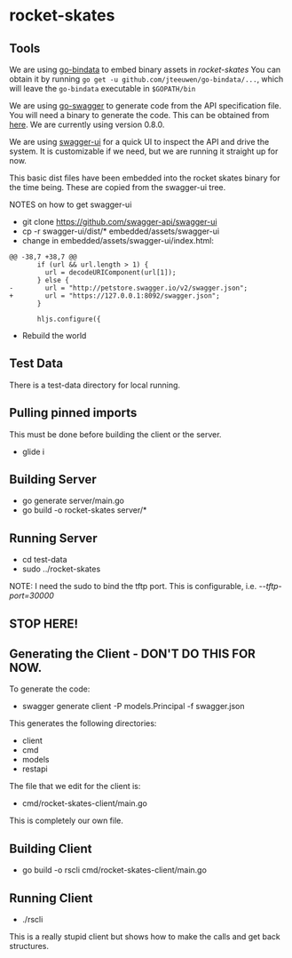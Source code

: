 # rocket-skates



## Tools

We are using [go-bindata](https://github.com/jteeuwen/go-bindata) to embed binary assets in *rocket-skates*  You can obtain it by running `go get -u github.com/jteeuwen/go-bindata/...`, which will leave the `go-bindata` executable in `$GOPATH/bin`

We are using [go-swagger](https://github.com/go-swagger/go-swagger) to generate code from the API specification file.
You will need a binary to generate the code.  This can be obtained from [here](https://github.com/go-swagger/go-swagger#static-binary). We are currently using version 0.8.0.

We are using [swagger-ui](https://github.com/swagger-api/swagger-ui) for a quick UI to inspect the API and drive the system.  It is customizable if we need, but we are running it straight up for now.

This basic dist files have been embedded into the rocket skates binary for the time being.  These are copied from the swagger-ui tree.

NOTES on how to get swagger-ui

* git clone https://github.com/swagger-api/swagger-ui
* cp -r swagger-ui/dist/\* embedded/assets/swagger-ui
* change in embedded/assets/swagger-ui/index.html:

```
@@ -38,7 +38,7 @@
       if (url && url.length > 1) {
         url = decodeURIComponent(url[1]);
       } else {
-        url = "http://petstore.swagger.io/v2/swagger.json";
+        url = "https://127.0.0.1:8092/swagger.json";
       }
 
       hljs.configure({
```

* Rebuild the world


## Test Data

There is a test-data directory for local running.

## Pulling pinned imports

This must be done before building the client or the server.

* glide i

## Building Server

* go generate server/main.go
* go build -o rocket-skates server/\*

## Running Server

* cd test-data
* sudo ../rocket-skates

NOTE: I need the sudo to bind the tftp port.  This is configurable, i.e.  *--tftp-port=30000*  

## STOP HERE!

## Generating the Client - DON'T DO THIS FOR NOW.

To generate the code:
* swagger generate client -P models.Principal -f swagger.json 

This generates the following directories:

* client
* cmd
* models
* restapi

The file that we edit for the client is:

* cmd/rocket-skates-client/main.go 

This is completely our own file.


## Building Client

* go build -o rscli cmd/rocket-skates-client/main.go

## Running Client

* ./rscli

This is a really stupid client but shows how to make the calls and get back structures.

